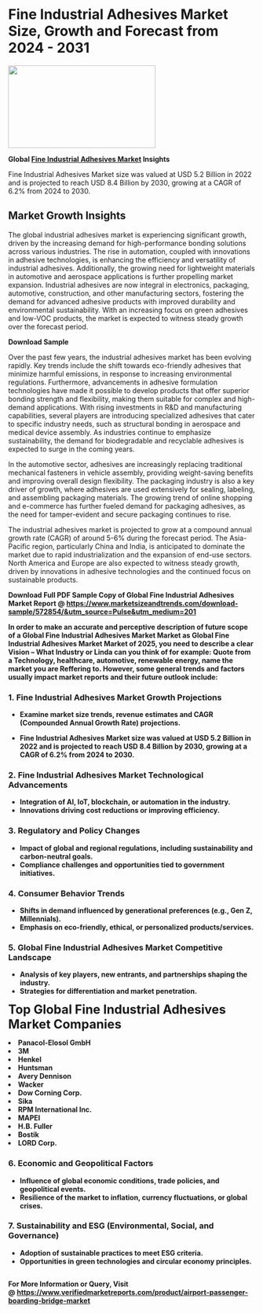 <H1>Fine Industrial Adhesives Market Size, Growth and Forecast from 2024 - 2031</H1><img class="aligncenter size-medium wp-image-584254" src="https://thirdeyenews.in/wp-content/uploads/2024/09/Global-Market-Research-300x168.jpeg" alt="" width="300" height="168" /><p><strong>Global&nbsp;<a href="https://www.marketsizeandtrends.com/download-sample/572854/&amp;utm_source=Pulse&amp;utm_medium=201">Fine Industrial Adhesives Market</a> Insights</strong></p><p>Fine Industrial Adhesives Market size was valued at USD 5.2 Billion in 2022 and is projected to reach USD 8.4 Billion by 2030, growing at a CAGR of 6.2% from 2024 to 2030.</p><p><h2>Market Growth Insights</h2> <p>The global industrial adhesives market is experiencing significant growth, driven by the increasing demand for high-performance bonding solutions across various industries. The rise in automation, coupled with innovations in adhesive technologies, is enhancing the efficiency and versatility of industrial adhesives. Additionally, the growing need for lightweight materials in automotive and aerospace applications is further propelling market expansion. Industrial adhesives are now integral in electronics, packaging, automotive, construction, and other manufacturing sectors, fostering the demand for advanced adhesive products with improved durability and environmental sustainability. With an increasing focus on green adhesives and low-VOC products, the market is expected to witness steady growth over the forecast period.</p> <p><strong>Download Sample</strong></p> <p>Over the past few years, the industrial adhesives market has been evolving rapidly. Key trends include the shift towards eco-friendly adhesives that minimize harmful emissions, in response to increasing environmental regulations. Furthermore, advancements in adhesive formulation technologies have made it possible to develop products that offer superior bonding strength and flexibility, making them suitable for complex and high-demand applications. With rising investments in R&D and manufacturing capabilities, several players are introducing specialized adhesives that cater to specific industry needs, such as structural bonding in aerospace and medical device assembly. As industries continue to emphasize sustainability, the demand for biodegradable and recyclable adhesives is expected to surge in the coming years.</p> <p>In the automotive sector, adhesives are increasingly replacing traditional mechanical fasteners in vehicle assembly, providing weight-saving benefits and improving overall design flexibility. The packaging industry is also a key driver of growth, where adhesives are used extensively for sealing, labeling, and assembling packaging materials. The growing trend of online shopping and e-commerce has further fueled demand for packaging adhesives, as the need for tamper-evident and secure packaging continues to rise.</p> <p>The industrial adhesives market is projected to grow at a compound annual growth rate (CAGR) of around 5-6% during the forecast period. The Asia-Pacific region, particularly China and India, is anticipated to dominate the market due to rapid industrialization and the expansion of end-use sectors. North America and Europe are also expected to witness steady growth, driven by innovations in adhesive technologies and the continued focus on sustainable products.</p> <p><strong></p><p><span class=""><strong>Download Full PDF Sample Copy of Global Fine Industrial Adhesives Market Report</strong> @ <a href="https://www.marketsizeandtrends.com/download-sample/572854/&amp;utm_source=Pulse&amp;utm_medium=201" target="_blank">https://www.marketsizeandtrends.com/download-sample/572854/&amp;utm_source=Pulse&amp;utm_medium=201</a></span></p><p>In order to make an accurate and perceptive description of future scope of a Global&nbsp;Fine Industrial Adhesives Market Market as Global&nbsp;Fine Industrial Adhesives Market Market of 2025, you need to describe a clear Vision &ndash; What Industry or Linda can you think of for example: Quote from a Technology, healthcare, automotive, renewable energy, name the market you are Reffering to. However, some general trends and factors usually impact market reports and their future outlook include:</p><h3>1.&nbsp;<strong>Fine Industrial Adhesives Market Growth Projections</strong></h3><ul><li>Examine market size trends, revenue estimates and CAGR (Compounded Annual Growth Rate) projections.</li><li><p>Fine Industrial Adhesives Market size was valued at USD 5.2 Billion in 2022 and is projected to reach USD 8.4 Billion by 2030, growing at a CAGR of 6.2% from 2024 to 2030.</p></li></ul><h3>2.&nbsp;<strong>Fine Industrial Adhesives Market Technological Advancements</strong></h3><ul><li>Integration of AI, IoT, blockchain, or automation in the industry.</li><li>Innovations driving cost reductions or improving efficiency.</li></ul><h3>3.&nbsp;<strong>Regulatory and Policy Changes</strong></h3><ul><li>Impact of global and regional regulations, including sustainability and carbon-neutral goals.</li><li>Compliance challenges and opportunities tied to government initiatives.</li></ul><h3>4.&nbsp;<strong>Consumer Behavior Trends</strong></h3><ul><li>Shifts in demand influenced by generational preferences (e.g., Gen Z, Millennials).</li><li>Emphasis on eco-friendly, ethical, or personalized products/services.</li></ul><h3>5.&nbsp;<strong>Global Fine Industrial Adhesives Market Competitive Landscape</strong></h3><ul><li>Analysis of key players, new entrants, and partnerships shaping the industry.</li><li>Strategies for differentiation and market penetration.</li></ul><p data-pm-slice="1 1 []"><span style="color: inherit; font-family: inherit; font-size: 25px;">Top Global Fine Industrial Adhesives Market Companies</span></p><div class="" data-test-id=""><p><li>Panacol-Elosol GmbH</li><li> 3M</li><li> Henkel</li><li> Huntsman</li><li> Avery Dennison</li><li> Wacker</li><li> Dow Corning Corp.</li><li> Sika</li><li> RPM International Inc.</li><li> MAPEI</li><li> H.B. Fuller</li><li> Bostik</li><li> LORD Corp.</li></p></div><h3>6.&nbsp;<strong>Economic and Geopolitical Factors</strong></h3><ul><li>Influence of global economic conditions, trade policies, and geopolitical events.</li><li>Resilience of the market to inflation, currency fluctuations, or global crises.</li></ul><h3>7.&nbsp;<strong>Sustainability and ESG (Environmental, Social, and Governance)</strong></h3><ul><li>Adoption of sustainable practices to meet ESG criteria.</li><li>Opportunities in green technologies and circular economy principles.</li></ul><h2><strong style="font-size: 14px;">For More Information or Query, Visit @&nbsp;</strong><a style="background-color: #ffffff; font-size: 14px;" href="https://www.marketsizeandtrends.com/report/fine-industrial-adhesives-market/" target="_blank">https://www.verifiedmarketreports.com/product/airport-passenger-boarding-bridge-market</a></h2>

